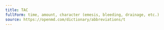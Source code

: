 ```yaml
---
title: TAC
fullForm: time, amount, character (emesis, bleeding, drainage, etc.)
source: https://openmd.com/dictionary/abbreviations/t
---
```

